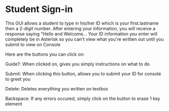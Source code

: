 # Student Sign-in

This GUI allows a student to type in his/her ID which is your first.lastname then a 2-digit number. After entering your information, you will receive a response saying "Hello and Welcome...  Your ID information you enter will completely be in Asterisk so you can't view what you're written out until you submit to view on Console

Here are the buttons you can click on:

Guide?: When clicked on, gives you simply instructions on what to do

Submit: When clicking this button, allows you to submit your ID for console to greet you

Delete: Deletes everything you written on textbox

Backspace: If any errors occured, simply click on the button to erase 1 key element
